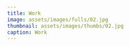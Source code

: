 ```yaml
---
title: Work
image: assets/images/fulls/02.jpg
thumbnail: assets/images/thumbs/02.jpg
caption: Work
---
```

